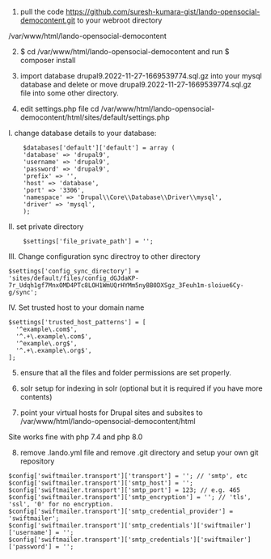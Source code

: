 1. pull the code https://github.com/suresh-kumara-gist/lando-opensocial-democontent.git to your webroot directory 

/var/www/html/lando-opensocial-democontent 

2. $ cd /var/www/html/lando-opensocial-democontent and run $ composer install

3. import database drupal9.2022-11-27-1669539774.sql.gz into your mysql database and delete or move drupal9.2022-11-27-1669539774.sql.gz  file into some other directory.

4. edit settings.php file cd /var/www/html/lando-opensocial-democontent/html/sites/default/settings.php

 I. change database details to your database:
```
    $databases['default']['default'] = array (
    'database' => 'drupal9',
    'username' => 'drupal9',
    'password' => 'drupal9',
    'prefix' => '',
    'host' => 'database',
    'port' => '3306',
    'namespace' => 'Drupal\\Core\\Database\\Driver\\mysql',
    'driver' => 'mysql',
    );
```
II. set private directory 
```
    $settings['file_private_path'] = '';
```
III. Change configuration sync directroy to other directory
```
$settings['config_sync_directory'] = 'sites/default/files/config_dGJdaKP-7r_Udqh1gf7MnxOMD4PTc8LOH1WmUQrHYMm5nyBB0DXSgz_3Feuh1m-sloiue6Cy-g/sync';
```

IV. Set trusted host to your domain name
```
$settings['trusted_host_patterns'] = [
  '^example\.com$',
  '^.+\.example\.com$',
  '^example\.org$',
  '^.+\.example\.org$',
];
```

5. ensure that all the files and folder permissions are set properly.


6. solr setup for indexing in solr (optional but it is required if you have more contents)

7. point your  virtual hosts for Drupal sites and subsites to 
/var/www/html/lando-opensocial-democontent/html

Site works fine with php 7.4 and php 8.0

8. remove .lando.yml file and remove .git directory  and setup your own git repository

```
$config['swiftmailer.transport']['transport'] = ''; // 'smtp', etc
$config['swiftmailer.transport']['smtp_host'] = '';
$config['swiftmailer.transport']['smtp_port'] = 123; // e.g. 465
$config['swiftmailer.transport']['smtp_encryption'] = ''; // 'tls', 'ssl', '0' for no encryption.
$config['swiftmailer.transport']['smtp_credential_provider'] = 'swiftmailer';
$config['swiftmailer.transport']['smtp_credentials']['swiftmailer']['username'] = '';
$config['swiftmailer.transport']['smtp_credentials']['swiftmailer']['password'] = '';
```
